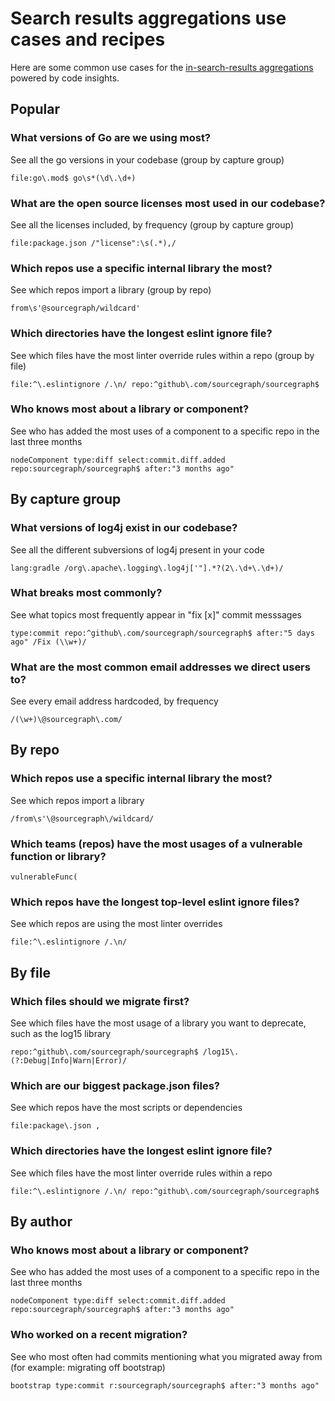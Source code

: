 # Search results aggregations use cases and recipes

Here are some common use cases for the [in-search-results aggregations](../explanations/search_results_aggregations.md) powered by code insights. 

## Popular

### What versions of Go are we using most? 
See all the go versions in your codebase (group by capture group)
```sgquery
file:go\.mod$ go\s*(\d\.\d+)
```

### What are the open source licenses most used in our codebase? 
See all the licenses included, by frequency (group by capture group)
```sgquery
file:package.json /"license":\s(.*),/
```

### Which repos use a specific internal library the most?
See which repos import a library (group by repo) 
```sguqery
from\s'@sourcegraph/wildcard'
```

### Which directories have the longest eslint ignore file? 
See which files have the most linter override rules within a repo (group by file)
```sgquery
file:^\.eslintignore /.\n/ repo:^github\.com/sourcegraph/sourcegraph$
```

### Who knows most about a library or component? 
See who has added the most uses of a component to a specific repo in the last three months
```sgquery
nodeComponent type:diff select:commit.diff.added repo:sourcegraph/sourcegraph$ after:"3 months ago"
```


## By capture group

### What versions of log4j exist in our codebase?
See all the different subversions of log4j present in your code 
```sgquery
lang:gradle /org\.apache\.logging\.log4j['"].*?(2\.\d+\.\d+)/
```

### What breaks most commonly? 
See what topics most frequently appear in "fix [x]" commit messsages
```sgquery
type:commit repo:^github\.com/sourcegraph/sourcegraph$ after:"5 days ago" /Fix (\\w+)/
```

### What are the most common email addresses we direct users to?
See every email address hardcoded, by frequency
```sgquery
/(\w+)\@sourcegraph\.com/
```


## By repo 

### Which repos use a specific internal library the most?
See which repos import a library 
```sguqery
/from\s'\@sourcegraph\/wildcard/
```

### Which teams (repos) have the most usages of a vulnerable function or library? 
```sgquery
vulnerableFunc(
```

### Which repos have the longest top-level eslint ignore files? 
See which repos are using the most linter overrides
```sgquery
file:^\.eslintignore /.\n/
```


## By file

### Which files should we migrate first? 
See which files have the most usage of a library you want to deprecate, such as the log15 library
```sgquery
repo:^github\.com/sourcegraph/sourcegraph$ /log15\.(?:Debug|Info|Warn|Error)/
```

### Which are our biggest package.json files? 
See which repos have the most scripts or dependencies
```sgquery
file:package\.json ,
```

### Which directories have the longest eslint ignore file? 
See which files have the most linter override rules within a repo
```sgquery
file:^\.eslintignore /.\n/ repo:^github\.com/sourcegraph/sourcegraph$
```


## By author

### Who knows most about a library or component? 
See who has added the most uses of a component to a specific repo in the last three months
```sgquery
nodeComponent type:diff select:commit.diff.added repo:sourcegraph/sourcegraph$ after:"3 months ago"
```

### Who worked on a recent migration? 
See who most often had commits mentioning what you migrated away from (for example: migrating off bootstrap)
```sgquery
bootstrap type:commit r:sourcegraph/sourcegraph$ after:"3 months ago"
```
